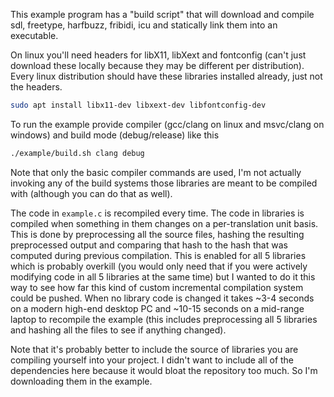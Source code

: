 This example program has a "build script" that will download and compile sdl, freetype, harfbuzz, fribidi, icu and statically link them into an executable.

On linux you'll need headers for libX11, libXext and fontconfig (can't just download these locally because they may be different per distribution). Every linux distribution should have these libraries installed already, just not the headers.

```sh
sudo apt install libx11-dev libxext-dev libfontconfig-dev
```

To run the example provide compiler (gcc/clang on linux and msvc/clang on windows) and build mode (debug/release) like this

```sh
./example/build.sh clang debug
```

Note that only the basic compiler commands are used, I'm not actually invoking any of the build systems those libraries are meant to be compiled with (although you can do that as well).

The code in `example.c` is recompiled every time. The code in libraries is compiled when something in them changes on a per-translation unit basis. This is done by preprocessing all the source files, hashing the resulting preprocessed output and comparing that hash to the hash that was computed during previous compilation. This is enabled for all 5 libraries which is probably overkill (you would only need that if you were actively modifying code in all 5 libraries at the same time) but I wanted to do it this way to see how far this kind of custom incremental compilation system could be pushed. When no library code is changed it takes ~3-4 seconds on a modern high-end desktop PC and ~10-15 seconds on a mid-range laptop to recompile the example (this includes preprocessing all 5 libraries and hashing all the files to see if anything changed).

Note that it's probably better to include the source of libraries you are compiling yourself into your project. I didn't want to include all of the dependencies here because it would bloat the repository too much. So I'm downloading them in the example.
